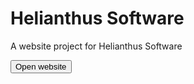 # Helianthus Software
A website project for Helianthus Software

<a href="https://kenjiiiiiie.github.io/helianthus/" target="_blank"><button>Open website</button></a>
